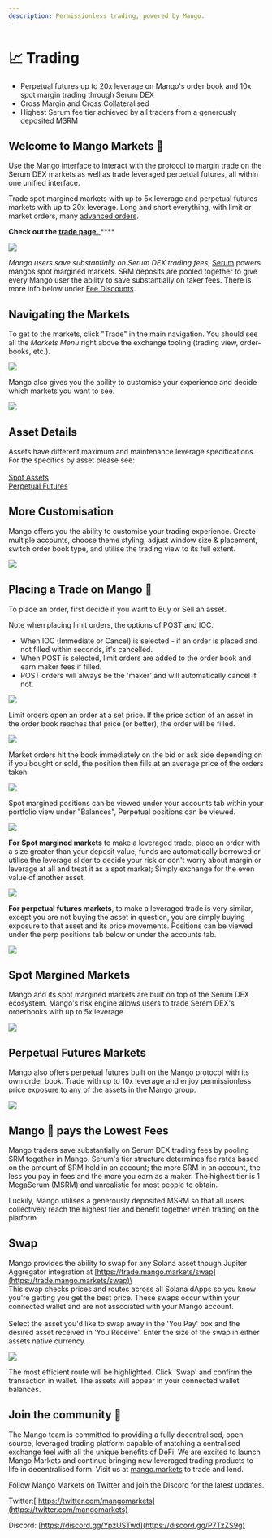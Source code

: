 ```yaml
---
description: Permissionless trading, powered by Mango.
---
```


# 📈 Trading

* Perpetual futures up to 20x leverage on Mango's order book and 10x spot margin trading through Serum DEX
* Cross Margin and Cross Collateralised
* Highest Serum fee tier achieved by all traders from a generously deposited MSRM

## **Welcome to Mango** Market**s** 🥭

Use the Mango interface to interact with the protocol to margin trade on the Serum DEX markets as well as trade leveraged perpetual futures, all within one unified interface.

Trade spot margined markets with up to 5x leverage and perpetual futures markets with up to 20x leverage. Long and short everything, with limit or market orders, many [advanced orders](../../faqs/trade-order-types.md).

**Check out the** [**trade page.** ](https://trade.mango.markets)\*\*\*\*

![](../../.gitbook/assets/tradeee.png)

_Mango users save substantially on Serum DEX trading fees_; [Serum](https://projectserum.com) powers mangos spot margined markets. SRM deposits are pooled together to give every Mango user the ability to save substantially on taker fees. There is more info below under [Fee Discounts](../getting-started.md#how-to-view-fee-discounts-contribute-srm).

## **Navigating the Markets**

To get to the markets, click "Trade" in the main navigation. You should see all the _Markets Menu_ right above the exchange tooling (trading view, order-books, etc.).

![](../../.gitbook/assets/markets.png)

Mango also gives you the ability to customise your experience and decide which markets you want to see.

![](../../.gitbook/assets/markets2.png)

## Asset Details

Assets have different maximum and maintenance leverage specifications. For the specifics by asset please see:\
\
[Spot Assets](../../mango/token-specs.md)\
[Perpetual Futures](../../mango/perp-contract-specs.md)

## More Customisation

Mango offers you the ability to customise your trading experience. Create multiple accounts, choose theme styling, adjust window size & placement, switch order book type, and utilise the trading view to its full extent.

![](../../.gitbook/assets/customize.png)

## Placing a Trade on Mango 🥭

To place an order, first decide if you want to Buy or Sell an asset.

Note when placing limit orders, the options of POST and IOC.

* When IOC (Immediate or Cancel) is selected - if an order is placed and not filled within seconds, it's cancelled.
* When POST is selected, limit orders are added to the order book and earn maker fees if filled.
* POST orders will always be the 'maker' and will automatically cancel if not.

![](../../.gitbook/assets/trademodal.png)

Limit orders open an order at a set price. If the price action of an asset in the order book reaches that price (or better), the order will be filled.

![](../../.gitbook/assets/market.png)

Market orders hit the book immediately on the bid or ask side depending on if you bought or sold, the position then fills at an average price of the orders taken.

![](../../.gitbook/assets/limit.png)

Spot margined positions can be viewed under your accounts tab within your portfolio view under "Balances", Perpetual positions can be viewed.

![](../../.gitbook/assets/positions.png)

**For Spot margined markets** to make a leveraged trade, place an order with a size greater than your deposit value; funds are automatically borrowed or utilise the leverage slider to decide your risk or don't worry about margin or leverage at all and treat it as a spot market; Simply exchange for the even value of another asset.

![](../../.gitbook/assets/sporttop.png)

**For perpetual futures markets**, to make a leveraged trade is very similar, except you are not buying the asset in question, you are simply buying exposure to that asset and its price movements. Positions can be viewed under the perp positions tab below or under the accounts tab.

![](../../.gitbook/assets/perpep.png)

## Spot Margined Markets

Mango and its spot margined markets are built on top of the Serum DEX ecosystem. Mango's risk engine allows users to trade Serem DEX's orderbooks with up to 5x leverage.

![](../../.gitbook/assets/sport.png)

## Perpetual Futures Markets

Mango also offers perpetual futures built on the Mango protocol with its own order book. Trade with up to 10x leverage and enjoy permissionless price exposure to any of the assets in the Mango group.

![](../../.gitbook/assets/perp.png)

## Mango 🥭 **pays the Lowest Fees**

Mango traders save substantially on Serum DEX trading fees by pooling SRM together in Mango. Serum's tier structure determines fee rates based on the amount of SRM held in an account; the more SRM in an account, the less you pay in fees and the more you earn as a maker. The highest tier is 1 MegaSerum (MSRM) and unrealistic for most people to obtain.

Luckily, Mango utilises a generously deposited MSRM so that all users collectively reach the highest tier and benefit together when trading on the platform.

## **Swap**

Mango provides the ability to swap for any Solana asset though Jupiter Aggregator integration at [https://trade.mango.markets/swap](https://trade.mango.markets/swap)\
\
This swap checks prices and routes across all Solana dApps so you know you're getting you get the best price. These swaps occur within your connected wallet and are not associated with your Mango account.\
\
Select the asset you'd like to swap away in the 'You Pay' box and the desired asset received in 'You Receive'. Enter the size of the swap in either assets native currency.

![](<../../.gitbook/assets/Screen Shot 2021-12-28 at 2.33.30 PM.png>)

The most efficient route will be highlighted. Click 'Swap' and confirm the transaction in wallet. The assets will appear in your connected wallet balances.

## **Join the community** 👾

The Mango team is committed to providing a fully decentralised, open source, leveraged trading platform capable of matching a centralised exchange feel with all the unique benefits of DeFi. We are excited to launch Mango Markets and continue bringing new leveraged trading products to life in decentralised form. Visit us at [mango.markets](https://mango.markets) to trade and lend.

Follow Mango Markets on Twitter and join the Discord for the latest updates.

Twitter:[ https://twitter.com/mangomarkets](https://twitter.com/mangomarkets)

Discord: [https://discord.gg/YpzUSTwd](https://discord.gg/P7TzZS9g)
